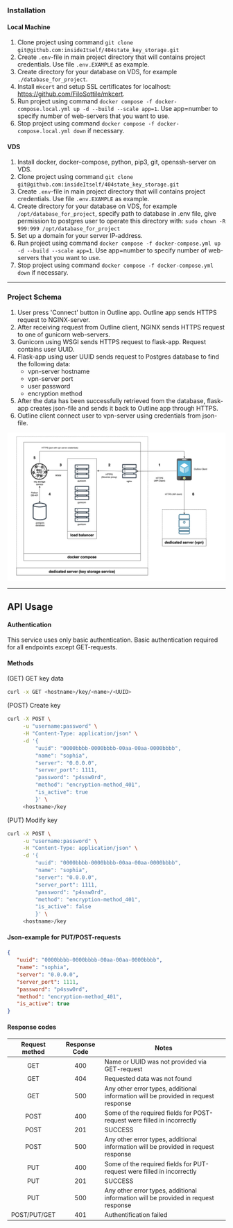 ### Installation

#### Local Machine

1. Clone project using command `git clone git@github.com:insideItself/404state_key_storage.git`
2. Create `.env`-file in main project directory that will contains project credentials. Use file `.env.EXAMPLE` as example.
3. Create directory for your database on VDS, for example `./database_for_project`.
4. Install `mkcert` and setup SSL certificates for localhost: https://github.com/FiloSottile/mkcert.
5. Run project using command `docker compose -f docker-compose.local.yml up -d --build --scale app=1`. Use app=number to specify number of web-servers that you want to use.
6. Stop project using command `docker compose -f docker-compose.local.yml down` if necessary.

#### VDS

1. Install docker, docker-compose, python, pip3, git, openssh-server on VDS.
2. Clone project using command `git clone git@github.com:insideItself/404state_key_storage.git`
3. Create `.env`-file in main project directory that will contains project credentials. Use file `.env.EXAMPLE` as example.
4. Create directory for your database on VDS, for example `/opt/database_for_project`, specify path to database in .env file, give permission to postgres user to operate this directory with: `sudo chown -R 999:999 /opt/database_for_project`
5. Set up a domain for your server IP-address.
6. Run project using command `docker compose -f docker-compose.yml up -d --build --scale app=1`. Use app=number to specify number of web-servers that you want to use.
7. Stop project using command `docker compose -f docker-compose.yml down` if necessary.


---
### Project Schema

1. User press 'Connect' button in Outline app. Outline app sends HTTPS request to NGINX-server.
2. After receiving request from Outline client, NGINX sends HTTPS request to one of gunicorn web-servers.
3. Gunicorn using WSGI sends HTTPS request to flask-app. Request contains user UUID.
4. Flask-app using user UUID sends request to Postgres database to find the following data:
   * vpn-server hostname
   * vpn-server port
   * user password
   * encryption method
5. After the data has been successfully retrieved from the database, flask-app creates json-file and sends it back to Outline app through HTTPS.
6. Outline client connect user to vpn-server using credentials from json-file.

![database_schema](docs/schema.jpg)

---
## API Usage

#### Authentication

This service uses only basic authentication.
Basic authentication required for all endpoints except GET-requests.

#### Methods

 (GET) GET key data
```bash
curl -x GET <hostname>/key/<name>/<UUID>
```

(POST) Create key
```bash
curl -X POST \
     -u "username:password" \
     -H "Content-Type: application/json" \
     -d '{
         "uuid": "0000bbbb-0000bbbb-00aa-00aa-0000bbbb",
         "name": "sophia",
         "server": "0.0.0.0",
         "server_port": 1111,
         "password": "p4ssw0rd",
         "method": "encryption-method_401",
         "is_active": true
         }' \
     <hostname>/key
```

(PUT) Modify key
```bash
curl -X POST \
     -u "username:password" \
     -H "Content-Type: application/json" \
     -d '{
         "uuid": "0000bbbb-0000bbbb-00aa-00aa-0000bbbb",
         "name": "sophia",
         "server": "0.0.0.0",
         "server_port": 1111,
         "password": "p4ssw0rd",
         "method": "encryption-method_401",
         "is_active": false
         }' \
     <hostname>/key
```

#### Json-example for PUT/POST-requests

```json
{
   "uuid": "0000bbbb-0000bbbb-00aa-00aa-0000bbbb",
   "name": "sophia",
   "server": "0.0.0.0",
   "server_port": 1111,
   "password": "p4ssw0rd",
   "method": "encryption-method_401",
   "is_active": true
}
```

#### Response codes

| Request method | Response Code | Notes                                                                              |
|:--------------:|:-------------:|------------------------------------------------------------------------------------|
|      GET       |      400      | Name or UUID was not provided via GET-request                                      |
|      GET       |      404      | Requested data was not found                                                       |
|      GET       |      500      | Any other error types, additional information will be provided in request response |
|      POST      |      400      | Some of the required fields for POST-request were filled in incorrectly            |
|      POST      |      201      | SUCCESS                                                                            |
|      POST      |      500      | Any other error types, additional information will be provided in request response |
|      PUT       |      400      | Some of the required fields for PUT-request were filled in incorrectly             |
|      PUT       |      201      | SUCCESS                                                                            |
|      PUT       |      500      | Any other error types, additional information will be provided in request response |
|  POST/PUT/GET  |      401      | Authentification failed                                                            |